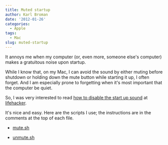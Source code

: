 ```yaml
---
title: Muted startup
author: Karl Broman
date: '2012-01-26'
categories:
  - Apple
tags:
  - Mac
slug: muted-startup
---
```


It annoys me when my computer (or, even more, someone else's computer) makes a gratuitous noise upon startup.

While I know that, on my Mac, I can avoid the sound by either muting before shutdown or holding down the mute button while starting it up, I often forget. And I am especially prone to forgetting when it's most important that the computer be quiet.

So, I was very interested to read [how to disable the start up sound](https://lifehacker.com/5873140/how-to-silence-your-computers-startup-sound-and-boot-like-a-ninja) at [lifehacker](https://lifehacker.com).

It's nice and easy. Here are the scripts I use; the instructions are in the comments at the top of each file.

  * [mute.sh](https://www.biostat.wisc.edu/~kbroman/scripts/mute.sh)

  * [unmute.sh](https://www.biostat.wisc.edu/~kbroman/scripts/unmute.sh)
